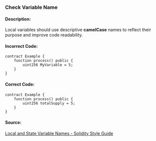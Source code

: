 ### Check Variable Name
#### Description:
Local variables should use descriptive **camelCase** names to reflect their purpose and improve code readability.

#### Incorrect Code:
```solidity
contract Example {
    function process() public {
        uint256 MyVariable = 5;
    }
}
```

#### Correct Code:
```solidity
contract Example {
    function process() public {
        uint256 totalSupply = 5;
    }
}
```

#### Source:
[Local and State Variable Names - Solidity Style Guide](https://docs.soliditylang.org/en/v0.8.27/style-guide.html#local-and-state-variable-names)
